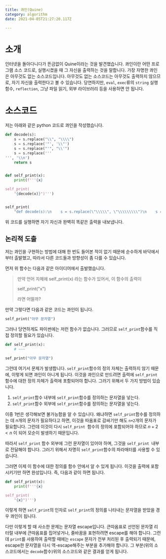 ```yaml
---
title: 콰인(Quine)
category: algorithm
date: 2021-04-05T21:27:20.117Z

---
```


# 소개

 인터넷을 돌아다니다가 뜬금없이 Quine이라는 것을 발견했습니다. 콰인이란 어떤 프로그램 소스 코드로, 실행시켰을 때 그 자신을 출력하는 것을 말합니다. 가장 자명한 콰인은 아무것도 없는 소스코드입니다. 아무것도 없는 소스코드는 아무것도 출력하지 않으므로, 자기 자신을 출력한다고 볼 수 있습니다. 당연하지만, `eval`, `exec`류의 `string` 실행 함수, `reflection`, 그냥 파일 읽기, 외부 라이브러리 등을 사용하면 안 됩니다.

# 소스코드

저는 아래와 같은 python 코드로 콰인을 작성했습니다.

```python
def decode(s):
    s = s.replace("\\", "\\\\")
    s = s.replace('"', '\\"')
    s = s.replace("'", "\\'")
    s = s.replace('''
''', '\\n')
    return s


def self_print(x):
    print(f'''{x}

self_print(
    "{decode(x)}")''')


self_print(
    "def decode(s):\n    s = s.replace(\"\\\\\", \"\\\\\\\\\")\n    s = s.replace(\'\"\', \'\\\\\"\')\n    s = s.replace(\"\'\", \"\\\\\'\")\n    s = s.replace(\'\'\'\n\'\'\', \'\\\\n\')\n    return s\n\n\ndef self_print(x):\n    print(f\'\'\'{x}\n\nself_print(\n    \"{decode(x)}\")\'\'\')")

```

위 코드를 실행하면 자기 자신과 완벽히 똑같은 출력을 내보냅니다.

## 논리적 도출

저는 콰인을 구현하는 방법에 대해 한 번도 들어본 적이 없기 때문에 순수하게 바닥에서부터 출발했고, 따라서 다른 코드들과 방향성이 좀 다를 수 있습니다.

먼저 위 함수는 다음과 같은 아이디어에서 출발했습니다.

> 만약 언어 자체에 self_print(x) 라는 함수가 있어서, 이 함수의 출력이
>
> self_print("x")
>
> 라면 어떨까?

만약 그렇다면 다음과 같은 코드는 콰인이 됩니다.

```python
self_print("아무 문자열")
```

그러나 당연하게도 파이썬에는 저런 함수가 없습니다. 그러므로 `self_print`함수를 직접 정의할 필요가 있습니다.

```python
def self_print(x):
	# ~~~

sef_print("아무 문자열")
```

그런데 여기서 문제가 발생합니다. `self_print`함수의 정의 자체는 출력하지 않기 때문에, 이렇게 되면 콰인이 아니게 됩니다. 이것을 콰인으로 만드려면 출력에 `self_print`함수에 대한 정의 자체가 출력에 포함되어야 합니다. 그러기 위해서 두 가지 방법이 있습니다.

1. `self_print`함수 내부에 `self_print`함수를 정의하는 문자열을 넣는다.
2. `self_print`함수 외부에 `self_print`함수를 정의하는 문자열을 넣는다.

이중 1번은 생각해보면 불가능함을 알 수 있습니다. 왜냐하면 `self_print`함수를 정의하는 데 $n$개의 문자가 필요하다고 하면, 이것을 따옴표로 감싸기만 해도 `n+2`개의 문자가 필요합니다. 그런데 이것이 다시 `self_print `함수의 정의에 포함되어야 하므로 $n+2 < n$ 이 되어 모순이 발생하기 때문입니다.

 따라서 `self_print` 함수 외부에 그런 문자열이 있어야 하며, 그것을 `self_print `내부로 전달해야 합니다. 그러기 위해서 자명히 `self_print`함수의 파라매터를 사용할 수 있습니다.

 그러면 이제 이 함수에 대한 정의를 함수 안에서 알 수 있게 됩니다. 이것을 출력에 포함시키기만 하면 완성입니다. 즉, 다음과 같이 하면 됩니다.

```python
def self_print(x):
    print(f'''{x}

self_print(
    "{x}")''')
```

이렇게 하면 `self_print`의 인자로 `self_print`의 정의를 나타내는 문자열을 받았을 경우 콰인이 됩니다.

 다만 이렇게 할 때 사소한 문제는 문자열 escape입니다. 큰따옴표로 선언된 문자열 리터럴 내부에 큰따옴표를 집어넣거나, 줄바꿈을 표현하려면 escape를 해야 합니다. 그런데 `print`를 사용하여 출력할 때에는 `escape` 문자가 전부 처리된 후 출력되기 때문에,  escape한 문자열을 다시 역-escape해주는 부분을 추가해야 합니다. 그 부분(위의 소스코드에서는 `decode`함수)위의 소스코드와 같은 결과를 얻게 됩니다.

